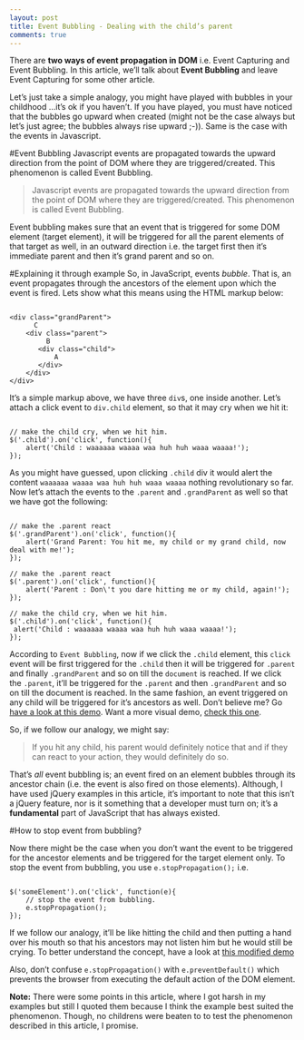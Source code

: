 ```yaml
---
layout: post
title: Event Bubbling - Dealing with the child’s parent
comments: true
---
```


There are **two ways of event propagation in DOM** i.e. Event Capturing and Event Bubbling. In this article, we’ll talk about **Event Bubbling** and leave Event Capturing for some other article.

Let’s just take a simple analogy, you might have played with bubbles in your childhood …it’s ok if you haven’t. If you have played, you must have noticed that the bubbles go upward when created (might not be the case always but let’s just agree; the bubbles always rise upward ;-)). Same is the case with the events in Javascript.

#Event Bubbling
Javascript events are propagated towards the upward direction from the point of DOM where they are triggered/created. This phenomenon is called Event Bubbling.

>Javascript events are propagated towards the upward direction from the point of DOM where they are triggered/created. This phenomenon is called Event Bubbling.

Event bubbling makes sure that an event that is triggered for some DOM element (target element), it will be triggered for all the parent elements of that target as well, in an outward direction i.e. the target first then it’s immediate parent and then it’s grand parent and so on.

#Explaining it through example
So, in JavaScript, events *bubble*. That is, an event propagates through the ancestors of the element upon which the event is fired. Lets show what this means using the HTML markup below:

<pre><code class="html">
&lt;div class="grandParent"&gt;
      C
    &lt;div class="parent"&gt;
         B
       &lt;div class="child"&gt;
           A
       &lt;/div&gt;
    &lt;/div&gt;
&lt;/div&gt;
</code></pre>

It’s  a simple markup above, we have three `div`s, one inside another.  Let’s attach a click event to `div.child` element, so that it may cry when we hit it:

<pre><code class="javascript">
// make the child cry, when we hit him.
$('.child').on('click', function(){
    alert('Child : waaaaaa waaaa waa huh huh waaa waaaa!');
});
</code></pre>

As you might have guessed, upon clicking `.child` div it would alert the content `waaaaaa waaaa waa huh huh waaa waaaa` nothing revolutionary so far. Now let’s attach the events to the `.parent` and `.grandParent` as well so that we have got the following:

<pre><code class="javascript">
// make the .parent react
$('.grandParent').on('click', function(){
    alert('Grand Parent: You hit me, my child or my grand child, now deal with me!');
});
 
// make the .parent react
$('.parent').on('click', function(){
    alert('Parent : Don\'t you dare hitting me or my child, again!');
});
 
// make the child cry, when we hit him.
$('.child').on('click', function(){
 alert('Child : waaaaaa waaaa waa huh huh waaa waaaa!');
});
</code></pre>

According to `Event Bubbling`, now if we click the `.child` element, this `click` event will be first triggered for the `.child` then it will be triggered for `.parent` and finally `.grandParent` and so on till the `document` is reached. If we click the `.parent`, it’ll be triggered for the `.parent` and then `.grandParent` and so on till the document is reached. In the same fashion, an event triggered on any child will be triggered for it’s ancestors as well. Don’t believe me?  Go [have a look at this demo](http://jsfiddle.net/5as880n8/). Want a more visual demo, [check this one](http://jsfiddle.net/b2eckozL/).

So, if we follow our analogy, we might say:

>If you hit any child, his parent would definitely notice that and if they can react to your action, they would definitely do so.

That’s *all* event bubbling is; an event fired on an element bubbles through its ancestor chain (i.e. the event is also fired on those elements). Although, I have used jQuery examples in this article, it’s important to note that this isn’t a jQuery feature, nor is it something that a developer must turn on; it’s a **fundamental** part of JavaScript that has always existed.

#How to stop event from bubbling?

Now there might be the case when you don’t want the event to be triggered for the ancestor elements and be triggered for the target element only. To stop the event from bubbling, you use `e.stopPropagation();` i.e.

<pre><code class="javascript">
$('someElement').on('click', function(e){
    // stop the event from bubbling.
    e.stopPropagation();
});
</code></pre>

If we follow our analogy, it’ll be like hitting the child and then putting a hand over his mouth so that his ancestors may not listen him but he would still be crying. To better understand the concept, have a look at [this modified demo](http://jsfiddle.net/5as880n8/1/)

Also, don’t confuse `e.stopPropagation()` with `e.preventDefault()` which prevents the browser from executing the default action of the DOM element.

**Note:** There were some points in this article, where I got harsh in my examples but still I quoted them because I think the example best suited the phenomenon. Though, no childrens were beaten to to test the phenomenon described in this article, I promise.
